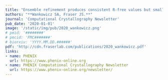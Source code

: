 ```yaml
---
title: "Ensemble refinement produces consistent R-free values but smaller ensemble sizes than previously reported."
authors: "**Wankowicz SA, Fraser JS.**"
journal: 'Computational Crystallography Newsletter'
pub_date: '2020-01-01'
image: '/static/img/pub/2020_wankowicz.png'
# pmid: '########'
# pmcid: 'PMC#######'
# biorxiv: 'YYYY.MM.DD.######'
pdf: 'http://cdn.fraserlab.com/publications/2020_wankowicz.pdf'
links:
- name: PHENIX
  url: https://www.phenix-online.org
- name: PHENIX Computational Crystallography Newsletter
  url: https://www.phenix-online.org/newsletter/
---
```

